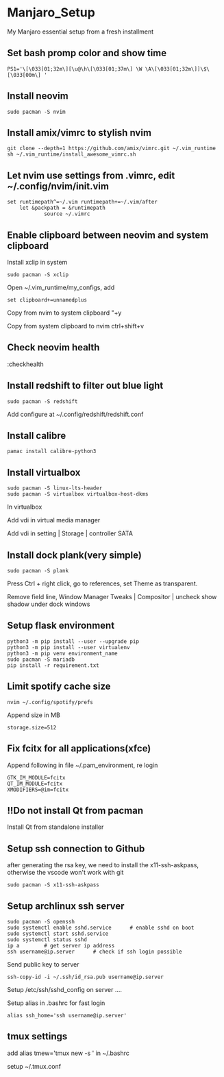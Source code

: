 # Manjaro_Setup
My Manjaro essential setup from a fresh installment


## Set bash promp color and show time
```
PS1='\[\033[01;32m\][\u@\h\[\033[01;37m\] \W \A\[\033[01;32m\]]\$\[\033[00m\] '
```

## Install neovim
```
sudo pacman -S nvim
```

## Install amix/vimrc to stylish nvim
```
git clone --depth=1 https://github.com/amix/vimrc.git ~/.vim_runtime
sh ~/.vim_runtime/install_awesome_vimrc.sh
```

## Let nvim use settings from .vimrc, edit ~/.config/nvim/init.vim
```
set runtimepath^=~/.vim runtimepath+=~/.vim/after
    let &packpath = &runtimepath
            source ~/.vimrc
```

## Enable clipboard between neovim and system clipboard
Install xclip in system
```
sudo pacman -S xclip
```
Open ~/.vim_runtime/my_configs, add

```
set clipboard+=unnamedplus
```
Copy from nvim to system clipboard "+y

Copy from system clipboard to nvim ctrl+shift+v

## Check neovim health
:checkhealth

## Install redshift to filter out blue light
```
sudo pacman -S redshift
```
Add configure at ~/.config/redshift/redshift.conf

## Install calibre
```
pamac install calibre-python3
```

## Install virtualbox
```
sudo pacman -S linux-lts-header
sudo pacman -S virtualbox virtualbox-host-dkms
```
In virtualbox

Add vdi in virtual media manager

Add vdi in setting | Storage | controller SATA

## Install dock plank(very simple)
```
sudo pacman -S plank
```
Press Ctrl + right click, go to references, set Theme as transparent.

Remove field line, Window Manager Tweaks | Compositor | uncheck show shadow under dock windows

## Setup flask environment
```
python3 -m pip install --user --upgrade pip
python3 -m pip install --user virtualenv
python3 -m pip venv environment_name
sudo pacman -S mariadb
pip install -r requirement.txt
```

## Limit spotify cache size
```
nvim ~/.config/spotify/prefs
```
Append size in MB
```
storage.size=512
```

## Fix fcitx for all applications(xfce)
Append following in file ~/.pam_environment, re login
```
GTK_IM_MODULE=fcitx
QT_IM_MODULE=fcitx
XMODIFIERS=@im=fcitx
```

## !!Do not install Qt from pacman
Install Qt from standalone installer

## Setup ssh connection to Github
after generating the rsa key, we need to install the x11-ssh-askpass, otherwise the vscode won't work with git
```
sudo pacman -S x11-ssh-askpass
```

## Setup archlinux ssh server
```
sudo pacman -S openssh
sudo systemctl enable sshd.service      # enable sshd on boot
sudo systemctl start sshd.service
sudo systemctl status sshd
ip a        # get server ip address
ssh username@ip.server      # check if ssh login possible
```
Send public key to server
```
ssh-copy-id -i ~/.ssh/id_rsa.pub username@ip.server
```
Setup /etc/ssh/sshd_config on server
....

Setup alias in .bashrc for fast login
```
alias ssh_home='ssh username@ip.server'
```

## tmux settings
add alias tmew='tmux new -s ' in ~/.bashrc

setup ~/.tmux.conf
```

```
